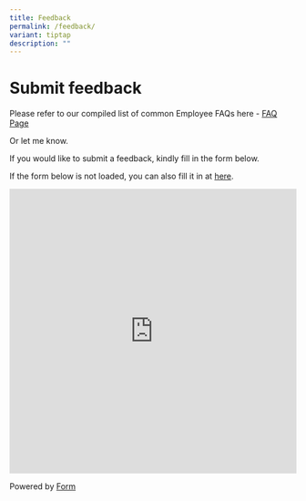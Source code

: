 ```yaml
---
title: Feedback
permalink: /feedback/
variant: tiptap
description: ""
---
```

<h1>Submit feedback</h1>
<p>Please refer to our compiled list of common Employee FAQs here - <a href="/faq/" rel="noopener noreferrer nofollow" target="_blank">FAQ Page</a>
</p>
<p>Or let me know.</p>
<p></p>
<p>If you would like to submit a feedback, kindly fill in the form below.</p>
<p></p>
<p>If the form below is not loaded, you can also fill it in at <a href="https://form.gov.sg/66416e915e0f4dd9733752a3" rel="noopener noreferrer nofollow" target="_blank">here</a>.</p>
<div class="iframe-wrapper">
<iframe style="width: 100%; height: 500px" allowfullscreen="true" frameborder="0" src="https://form.gov.sg/66416e915e0f4dd9733752a3"></iframe>
</div>
<p>Powered by <a href="https://form.gov.sg" rel="noopener noreferrer nofollow" target="_blank">Form</a>
</p>